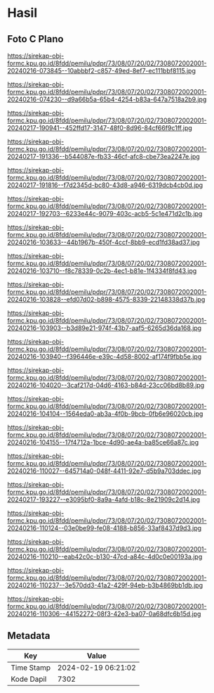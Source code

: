 # Hasil

## Foto C Plano

https://sirekap-obj-formc.kpu.go.id/8fdd/pemilu/pdpr/73/08/07/20/02/7308072002001-20240216-073845--10abbbf2-c857-49ed-8ef7-ec111bbf8115.jpg

https://sirekap-obj-formc.kpu.go.id/8fdd/pemilu/pdpr/73/08/07/20/02/7308072002001-20240216-074230--d9a66b5a-65b4-4254-b83a-647a7518a2b9.jpg

https://sirekap-obj-formc.kpu.go.id/8fdd/pemilu/pdpr/73/08/07/20/02/7308072002001-20240217-190941--452ffd17-3147-48f0-8d96-84cf66f9c1ff.jpg

https://sirekap-obj-formc.kpu.go.id/8fdd/pemilu/pdpr/73/08/07/20/02/7308072002001-20240217-191336--b544087e-fb33-46cf-afc8-cbe73ea2247e.jpg

https://sirekap-obj-formc.kpu.go.id/8fdd/pemilu/pdpr/73/08/07/20/02/7308072002001-20240217-191816--f7d2345d-bc80-43d8-a946-6319dcb4cb0d.jpg

https://sirekap-obj-formc.kpu.go.id/8fdd/pemilu/pdpr/73/08/07/20/02/7308072002001-20240217-192703--6233e44c-9079-403c-acb5-5c1e471d2c1b.jpg

https://sirekap-obj-formc.kpu.go.id/8fdd/pemilu/pdpr/73/08/07/20/02/7308072002001-20240216-103633--44b1967b-450f-4ccf-8bb9-ecd1fd38ad37.jpg

https://sirekap-obj-formc.kpu.go.id/8fdd/pemilu/pdpr/73/08/07/20/02/7308072002001-20240216-103710--f8c78339-0c2b-4ec1-b81e-1f4334f8fd43.jpg

https://sirekap-obj-formc.kpu.go.id/8fdd/pemilu/pdpr/73/08/07/20/02/7308072002001-20240216-103828--efd07d02-b898-4575-8339-22148338d37b.jpg

https://sirekap-obj-formc.kpu.go.id/8fdd/pemilu/pdpr/73/08/07/20/02/7308072002001-20240216-103903--b3d89e21-974f-43b7-aaf5-6265d36da168.jpg

https://sirekap-obj-formc.kpu.go.id/8fdd/pemilu/pdpr/73/08/07/20/02/7308072002001-20240216-103940--f396446e-e39c-4d58-8002-af174f9fbb5e.jpg

https://sirekap-obj-formc.kpu.go.id/8fdd/pemilu/pdpr/73/08/07/20/02/7308072002001-20240216-104020--3caf217d-04d6-4163-b84d-23cc06bd8b89.jpg

https://sirekap-obj-formc.kpu.go.id/8fdd/pemilu/pdpr/73/08/07/20/02/7308072002001-20240216-104104--1564eda0-ab3a-4f0b-9bcb-0fb6e96020cb.jpg

https://sirekap-obj-formc.kpu.go.id/8fdd/pemilu/pdpr/73/08/07/20/02/7308072002001-20240216-104155--17f4712a-1bce-4d90-ae4a-ba85ce66a87c.jpg

https://sirekap-obj-formc.kpu.go.id/8fdd/pemilu/pdpr/73/08/07/20/02/7308072002001-20240216-110027--645714a0-048f-4411-92e7-d5b9a703ddec.jpg

https://sirekap-obj-formc.kpu.go.id/8fdd/pemilu/pdpr/73/08/07/20/02/7308072002001-20240217-193227--e3095bf0-8a9a-4afd-b18c-8e21909c2d14.jpg

https://sirekap-obj-formc.kpu.go.id/8fdd/pemilu/pdpr/73/08/07/20/02/7308072002001-20240216-110124--03e0be99-fe08-4188-b856-33af8437d9d3.jpg

https://sirekap-obj-formc.kpu.go.id/8fdd/pemilu/pdpr/73/08/07/20/02/7308072002001-20240216-110210--eab42c0c-b130-47cd-a84c-4d0c0e00193a.jpg

https://sirekap-obj-formc.kpu.go.id/8fdd/pemilu/pdpr/73/08/07/20/02/7308072002001-20240216-110237--3e570dd3-41a2-429f-94eb-b3b4869bb1db.jpg

https://sirekap-obj-formc.kpu.go.id/8fdd/pemilu/pdpr/73/08/07/20/02/7308072002001-20240216-110306--44152272-08f3-42e3-ba07-0a68dfc6b15d.jpg


## Metadata

| Key        | Value               |
| ---------- | ------------------- |
| Time Stamp | 2024-02-19 06:21:02 |
| Kode Dapil | 7302                |



